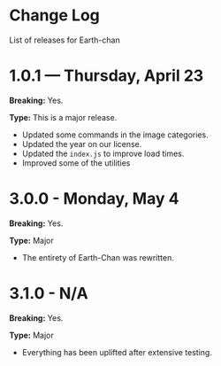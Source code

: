 # Change Log
List of releases for Earth-chan 

# 1.0.1 — Thursday, April 23
**Breaking:** Yes.

**Type:** This is a major release.

- Updated some commands in the image categories.
- Updated the year on our license.
- Updated the `index.js` to improve load times.
- Improved some of the utilities  

# 3.0.0 - Monday, May 4
**Breaking:** Yes.

**Type:** Major

- The entirety of Earth-Chan was rewritten.

# 3.1.0 - N/A
**Breaking:** Yes.

**Type:** Major

- Everything has been uplifted after extensive testing.
